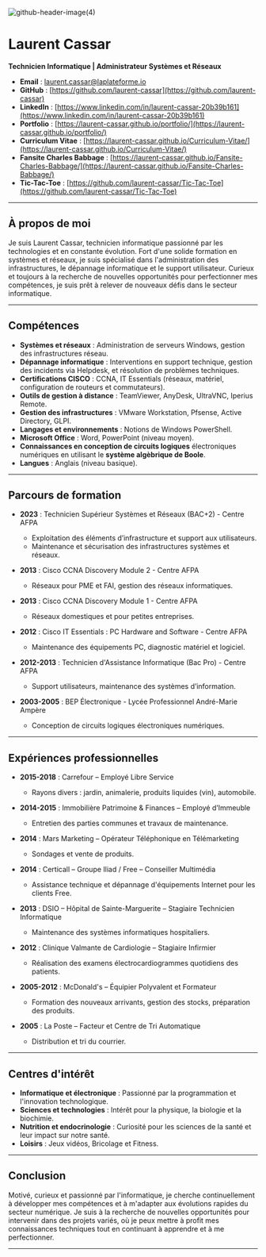 ![github-header-image(4)](https://github.com/user-attachments/assets/f77edef3-782b-445b-8add-4e4db417609a)


# Laurent Cassar

**Technicien Informatique | Administrateur Systèmes et Réseaux**

- **Email** : [laurent.cassar@laplateforme.io](mailto:laurent.cassar@laplateforme.io)
- **GitHub** : [https://github.com/laurent-cassar](https://github.com/laurent-cassar)
- **LinkedIn** : [https://www.linkedin.com/in/laurent-cassar-20b39b161](https://www.linkedin.com/in/laurent-cassar-20b39b161)
- **Portfolio** : [https://laurent-cassar.github.io/portfolio/](https://laurent-cassar.github.io/portfolio/)
- **Curriculum Vitae** : [https://laurent-cassar.github.io/Curriculum-Vitae/](https://laurent-cassar.github.io/Curriculum-Vitae/)
- **Fansite Charles Babbage** : [https://laurent-cassar.github.io/Fansite-Charles-Babbage/](https://laurent-cassar.github.io/Fansite-Charles-Babbage/)
- **Tic-Tac-Toe** : [https://github.com/laurent-cassar/Tic-Tac-Toe](https://github.com/laurent-cassar/Tic-Tac-Toe)
---

## À propos de moi

Je suis Laurent Cassar, technicien informatique passionné par les technologies et en constante évolution. Fort d'une solide formation en systèmes et réseaux, je suis spécialisé dans l'administration des infrastructures, le dépannage informatique et le support utilisateur. Curieux et toujours à la recherche de nouvelles opportunités pour perfectionner mes compétences, je suis prêt à relever de nouveaux défis dans le secteur informatique.

---

## Compétences

- **Systèmes et réseaux** : Administration de serveurs Windows, gestion des infrastructures réseau.
- **Dépannage informatique** : Interventions en support technique, gestion des incidents via Helpdesk, et résolution de problèmes techniques.
- **Certifications CISCO** : CCNA, IT Essentials (réseaux, matériel, configuration de routeurs et commutateurs).
- **Outils de gestion à distance** : TeamViewer, AnyDesk, UltraVNC, Iperius Remote.
- **Gestion des infrastructures** : VMware Workstation, Pfsense, Active Directory, GLPI.
- **Langages et environnements** : Notions de Windows PowerShell.
- **Microsoft Office** : Word, PowerPoint (niveau moyen).
- **Connaissances en conception de circuits logiques** électroniques numériques en utilisant le **système algèbrique de Boole**.
- **Langues** : Anglais (niveau basique).
---

## Parcours de formation

- **2023** : Technicien Supérieur Systèmes et Réseaux (BAC+2) - Centre AFPA
  - Exploitation des éléments d’infrastructure et support aux utilisateurs.
  - Maintenance et sécurisation des infrastructures systèmes et réseaux.

- **2013** : Cisco CCNA Discovery Module 2 - Centre AFPA
  - Réseaux pour PME et FAI, gestion des réseaux informatiques.

- **2013** : Cisco CCNA Discovery Module 1 - Centre AFPA
  - Réseaux domestiques et pour petites entreprises.

- **2012** : Cisco IT Essentials : PC Hardware and Software - Centre AFPA
  - Maintenance des équipements PC, diagnostic matériel et logiciel.

- **2012-2013** : Technicien d'Assistance Informatique (Bac Pro) - Centre AFPA
  - Support utilisateurs, maintenance des systèmes d’information.

- **2003-2005** : BEP Électronique - Lycée Professionnel André-Marie Ampère
  - Conception de circuits logiques électroniques numériques.

---

## Expériences professionnelles

- **2015-2018** : Carrefour – Employé Libre Service
  - Rayons divers : jardin, animalerie, produits liquides (vin), automobile.
  
- **2014-2015** : Immobilière Patrimoine & Finances – Employé d’Immeuble
  - Entretien des parties communes et travaux de maintenance.
  
- **2014** : Mars Marketing – Opérateur Téléphonique en Télémarketing
  - Sondages et vente de produits.
  
- **2014** : Certicall – Groupe Iliad / Free – Conseiller Multimédia
  - Assistance technique et dépannage d'équipements Internet pour les clients Free.
  
- **2013** : DSIO – Hôpital de Sainte-Marguerite – Stagiaire Technicien Informatique
  - Maintenance des systèmes informatiques hospitaliers.
  
- **2012** : Clinique Valmante de Cardiologie – Stagiaire Infirmier
  - Réalisation des examens électrocardiogrammes quotidiens des patients.
  
- **2005-2012** : McDonald's – Équipier Polyvalent et Formateur
  - Formation des nouveaux arrivants, gestion des stocks, préparation des produits.
  
- **2005** : La Poste – Facteur et Centre de Tri Automatique
  - Distribution et tri du courrier.

---

## Centres d'intérêt

- **Informatique et électronique** : Passionné par la programmation et l'innovation technologique.
- **Sciences et technologies** : Intérêt pour la physique, la biologie et la biochimie.
- **Nutrition et endocrinologie** : Curiosité pour les sciences de la santé et leur impact sur notre santé.
- **Loisirs** : Jeux vidéos, Bricolage et Fitness.
---

## Conclusion

Motivé, curieux et passionné par l'informatique, je cherche continuellement à développer mes compétences et à m'adapter aux évolutions rapides du secteur numérique. Je suis à la recherche de nouvelles opportunités pour intervenir dans des projets variés, où je peux mettre à profit mes connaissances techniques tout en continuant à apprendre et à me perfectionner.

---

